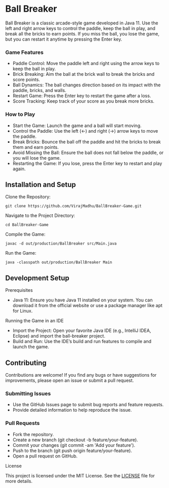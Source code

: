 # Ball Breaker

Ball Breaker is a classic arcade-style game developed in Java 11. Use the left and right arrow keys to control the paddle, keep the ball in play, and break all the bricks to earn points. If you miss the ball, you lose the game, but you can restart it anytime by pressing the Enter key.

### Game Features

   - Paddle Control: Move the paddle left and right using the arrow keys to keep the ball in play.
   - Brick Breaking: Aim the ball at the brick wall to break the bricks and score points.
   - Ball Dynamics: The ball changes direction based on its impact with the paddle, bricks, and walls.
   - Restart Game: Press the Enter key to restart the game after a loss.
   - Score Tracking: Keep track of your score as you break more bricks.

### How to Play

   - Start the Game: Launch the game and a ball will start moving.
   - Control the Paddle: Use the left (←) and right (→) arrow keys to move the paddle.
   - Break Bricks: Bounce the ball off the paddle and hit the bricks to break them and earn points.
   - Avoid Missing the Ball: Ensure the ball does not fall below the paddle, or you will lose the game.
   - Restarting the Game: If you lose, press the Enter key to restart and play again.

## Installation and Setup

Clone the Repository:
```
git clone https://github.com/VirajMadhu/BallBreaker-Game.git
```

Navigate to the Project Directory:
```
cd BallBreaker-Game
```

Compile the Game:
```
javac -d out/production/BallBreaker src/Main.java
```

Run the Game:
```
java -classpath out/production/BallBreaker Main
```

## Development Setup
Prerequisites

   - Java 11: Ensure you have Java 11 installed on your system. You can download it from the official website or use a package manager like apt for Linux.

Running the Game in an IDE

   - Import the Project: Open your favorite Java IDE (e.g., IntelliJ IDEA, Eclipse) and import the ball-breaker project.
   - Build and Run: Use the IDE’s build and run features to compile and launch the game.

## Contributing

Contributions are welcome! If you find any bugs or have suggestions for improvements, please open an issue or submit a pull request.

### Submitting Issues

   - Use the GitHub Issues page to submit bug reports and feature requests.
   - Provide detailed information to help reproduce the issue.

### Pull Requests

   - Fork the repository.
   - Create a new branch (git checkout -b feature/your-feature).
   - Commit your changes (git commit -am 'Add your feature').
   - Push to the branch (git push origin feature/your-feature).
   - Open a pull request on GitHub.

License

This project is licensed under the MIT License. See the [LICENSE](https://github.com/VirajMadhu/BallBreaker-Game/blob/main/LICENSE) file for more details.
